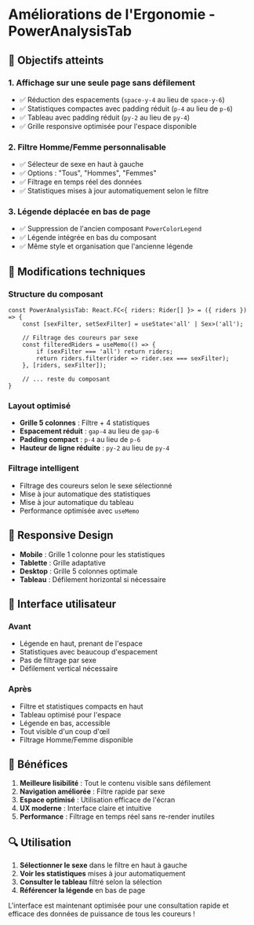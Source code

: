 # Améliorations de l'Ergonomie - PowerAnalysisTab

## 🎯 Objectifs atteints

### 1. **Affichage sur une seule page sans défilement**
- ✅ Réduction des espacements (`space-y-4` au lieu de `space-y-6`)
- ✅ Statistiques compactes avec padding réduit (`p-4` au lieu de `p-6`)
- ✅ Tableau avec padding réduit (`py-2` au lieu de `py-4`)
- ✅ Grille responsive optimisée pour l'espace disponible

### 2. **Filtre Homme/Femme personnalisable**
- ✅ Sélecteur de sexe en haut à gauche
- ✅ Options : "Tous", "Hommes", "Femmes"
- ✅ Filtrage en temps réel des données
- ✅ Statistiques mises à jour automatiquement selon le filtre

### 3. **Légende déplacée en bas de page**
- ✅ Suppression de l'ancien composant `PowerColorLegend`
- ✅ Légende intégrée en bas du composant
- ✅ Même style et organisation que l'ancienne légende

## 🔧 Modifications techniques

### Structure du composant
```tsx
const PowerAnalysisTab: React.FC<{ riders: Rider[] }> = ({ riders }) => {
    const [sexFilter, setSexFilter] = useState<'all' | Sex>('all');
    
    // Filtrage des coureurs par sexe
    const filteredRiders = useMemo(() => {
        if (sexFilter === 'all') return riders;
        return riders.filter(rider => rider.sex === sexFilter);
    }, [riders, sexFilter]);
    
    // ... reste du composant
}
```

### Layout optimisé
- **Grille 5 colonnes** : Filtre + 4 statistiques
- **Espacement réduit** : `gap-4` au lieu de `gap-6`
- **Padding compact** : `p-4` au lieu de `p-6`
- **Hauteur de ligne réduite** : `py-2` au lieu de `py-4`

### Filtrage intelligent
- Filtrage des coureurs selon le sexe sélectionné
- Mise à jour automatique des statistiques
- Mise à jour automatique du tableau
- Performance optimisée avec `useMemo`

## 📱 Responsive Design

- **Mobile** : Grille 1 colonne pour les statistiques
- **Tablette** : Grille adaptative
- **Desktop** : Grille 5 colonnes optimale
- **Tableau** : Défilement horizontal si nécessaire

## 🎨 Interface utilisateur

### Avant
- Légende en haut, prenant de l'espace
- Statistiques avec beaucoup d'espacement
- Pas de filtrage par sexe
- Défilement vertical nécessaire

### Après
- Filtre et statistiques compacts en haut
- Tableau optimisé pour l'espace
- Légende en bas, accessible
- Tout visible d'un coup d'œil
- Filtrage Homme/Femme disponible

## 🚀 Bénéfices

1. **Meilleure lisibilité** : Tout le contenu visible sans défilement
2. **Navigation améliorée** : Filtre rapide par sexe
3. **Espace optimisé** : Utilisation efficace de l'écran
4. **UX moderne** : Interface claire et intuitive
5. **Performance** : Filtrage en temps réel sans re-render inutiles

## 🔍 Utilisation

1. **Sélectionner le sexe** dans le filtre en haut à gauche
2. **Voir les statistiques** mises à jour automatiquement
3. **Consulter le tableau** filtré selon la sélection
4. **Référencer la légende** en bas de page

L'interface est maintenant optimisée pour une consultation rapide et efficace des données de puissance de tous les coureurs !
